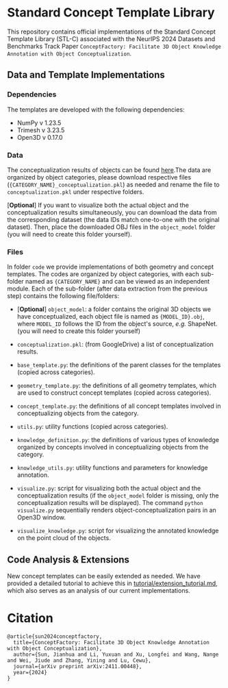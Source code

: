 # Standard Concept Template Library

This repository contains official implementations of the Standard Concept Template Library (STL-C) associated with the NeurIPS 2024 Datasets and Benchmarks Track Paper `ConceptFactory: Facilitate 3D Object Knowledge Annotation with Object Conceptualization`.

## Data and Template Implementations

### Dependencies

The templates are developed with the following dependencies:

- NumPy v 1.23.5
- Trimesh v 3.23.5
- Open3D v 0.17.0

### Data

The conceptualization results of objects can be found [here](https://drive.google.com/drive/folders/18fTrisH-9psUWRe8zdt4dPAyv1K4twxz).The data are organized by object categories, please download respective files (`{CATEGORY_NAME}_conceptualization.pkl`) as needed and rename the file to `conceptualization.pkl` under respective folders. 

[**Optional**] If you want to visualize both the actual object and the conceptualization results simultaneously, you can download the data from the corresponding dataset (the data IDs match one-to-one with the original dataset). Then, place the downloaded OBJ files in the `object_model` folder (you will need to create this folder yourself).

### Files

In folder `code` we provide implementations of both geometry and concept templates. The codes are organized by object categories, with each sub-folder named as `{CATEGORY_NAME}` and can be viewed as an independent module. Each of the sub-folder (after data extraction from the previous step) contains the following file/folders:

- [**Optional**] `object_model`: a folder contains the original 3D objects we have conceptualized, each object file is named as `{MODEL_ID}.obj`, where `MODEL_ID` follows the ID from the object's source, *e.g.* ShapeNet. (you will need to create this folder yourself)

- `conceptualization.pkl`: (from GoogleDrive) a list of conceptualization results.

- `base_template.py`: the definitions of the parent classes for the templates (copied across categories).

- `geometry_template.py`: the definitions of all geometry templates, which are used to construct concept templates (copied across categories).

- `concept_template.py`: the definitions of all concept templates involved in conceptualizing objects from the category.

- `utils.py`: utility functions (copied across categories).

-  `knowledge_definition.py`: the definitions of various types of knowledge organized by concepts involved in conceptualizing objects from the category. 

-  `knowledge_utils.py`: utility functions and parameters for knowledge annotation.

-  `visualize.py`: script for visualizing both the actual object and the conceptualization results (if the `object_model` folder is missing, only the conceptualization results will be displayed). The command `python visualize.py` sequentially renders object-conceptualization pairs in an Open3D window.

-  `visualize_knowledge.py`: script for visualizing the annotated knowledge on the point cloud of the objects. 

## Code Analysis & Extensions

New concept templates can be easily extended as needed. 
We have provided a detailed tutorial to achieve this in [tutorial/extension_tutorial.md](tutorial/extension_tutorial.md), which also serves
as an analysis of our current implementations.

# Citation

```
@article{sun2024conceptfactory,
  title={ConceptFactory: Facilitate 3D Object Knowledge Annotation with Object Conceptualization},
  author={Sun, Jianhua and Li, Yuxuan and Xu, Longfei and Wang, Nange and Wei, Jiude and Zhang, Yining and Lu, Cewu},
  journal={arXiv preprint arXiv:2411.00448},
  year={2024}
}
```